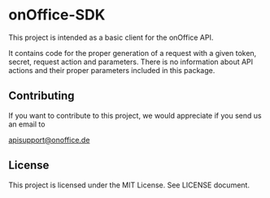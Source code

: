 onOffice-SDK
============

This project is intended as a basic client for the onOffice API.

It contains code for the proper generation of a request with a given token, secret, request action
and parameters.
There is no information about API actions and their proper parameters included in
this package.


Contributing
------------

If you want to contribute to this project, we would appreciate if you send us an email to

apisupport@onoffice.de


License
-------

This project is licensed under the MIT License. See LICENSE document.